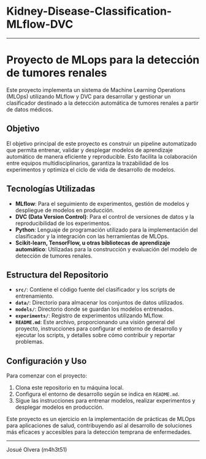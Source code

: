 # Kidney-Disease-Classification-MLflow-DVC
---

# Proyecto de MLops para la detección de tumores renales

Este proyecto implementa un sistema de Machine Learning Operations (MLOps) utilizando MLflow y DVC para desarrollar y gestionar un clasificador destinado a la detección automática de tumores renales a partir de datos médicos.

## Objetivo
El objetivo principal de este proyecto es construir un pipeline automatizado que permita entrenar, validar y desplegar modelos de aprendizaje automático de manera eficiente y reproducible. Esto facilita la colaboración entre equipos multidisciplinarios, garantiza la trazabilidad de los experimentos y optimiza el ciclo de vida de desarrollo de modelos.

## Tecnologías Utilizadas
- **MLflow**: Para el seguimiento de experimentos, gestión de modelos y despliegue de modelos en producción.
- **DVC (Data Version Control)**: Para el control de versiones de datos y la reproducibilidad de los experimentos.
- **Python**: Lenguaje de programación utilizado para la implementación del clasificador y la integración con las herramientas de MLOps.
- **Scikit-learn, TensorFlow, u otras bibliotecas de aprendizaje automático**: Utilizadas para la construcción y evaluación del modelo de detección de tumores renales.

## Estructura del Repositorio
- **`src/`**: Contiene el código fuente del clasificador y los scripts de entrenamiento.
- **`data/`**: Directorio para almacenar los conjuntos de datos utilizados.
- **`models/`**: Directorio donde se guardan los modelos entrenados.
- **`experiments/`**: Registro de experimentos utilizando MLflow.
- **`README.md`**: Este archivo, proporcionando una visión general del proyecto, instrucciones para configurar el entorno de desarrollo y ejecutar los scripts, y detalles sobre cómo contribuir y reportar problemas.

## Configuración y Uso
Para comenzar con el proyecto:
1. Clona este repositorio en tu máquina local.
2. Configura el entorno de desarrollo según se indica en `README.md`.
3. Sigue las instrucciones para entrenar modelos, realizar experimentos y desplegar modelos en producción.

Este proyecto es un ejercicio en la implementación de prácticas de MLOps para aplicaciones de salud, contribuyendo así al desarrollo de soluciones más eficaces y accesibles para la detección temprana de enfermedades.

---

Josué Olvera (m4h3t51)
